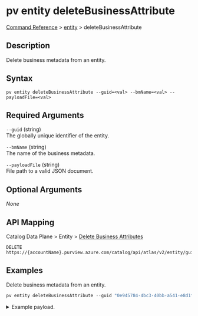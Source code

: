 # pv entity deleteBusinessAttribute
[Command Reference](../../../README.md#command-reference) > [entity](./main.md) > deleteBusinessAttribute

## Description
Delete business metadata from an entity.

## Syntax
```
pv entity deleteBusinessAttribute --guid=<val> --bmName=<val> --payloadFile=<val>
```

## Required Arguments
`--guid` (string)  
The globally unique identifier of the entity.

`--bmName` (string)  
The name of the business metadata.

`--payloadFile` (string)  
File path to a valid JSON document.

## Optional Arguments
*None*

## API Mapping
Catalog Data Plane > Entity > [Delete Business Attributes](https://docs.microsoft.com/en-us/rest/api/purview/catalogdataplane/entity/delete-business-attributes)
```
DELETE https://{accountName}.purview.azure.com/catalog/api/atlas/v2/entity/guid/{guid}/businessmetadata/{bmName}
```

## Examples
Delete business metadata from an entity.
```powershell
pv entity deleteBusinessAttribute --guid "0e945784-4bc3-40bb-a541-e8d1f7c9bf50" --bmName "myBizMetadata1" --payloadFile "/path/to/file.json"
```
<details><summary>Example payload.</summary>
<p>

```json
{
    "bizAttr1": "bizAttr1"
}
```
</p>
</details>